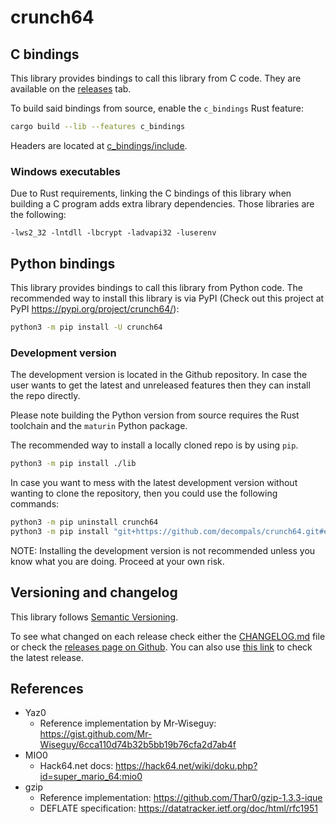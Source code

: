 # crunch64

## C bindings

This library provides bindings to call this library from C code. They are available on the [releases](https://github.com/decompals/crunch64/releases) tab.

To build said bindings from source, enable the `c_bindings` Rust feature:

```bash
cargo build --lib --features c_bindings
```

Headers are located at [c_bindings/include](c_bindings/include).

### Windows executables

Due to Rust requirements, linking the C bindings of this library when building a C program adds extra library dependencies. Those libraries are the following:

```plain_text
-lws2_32 -lntdll -lbcrypt -ladvapi32 -luserenv
```

## Python bindings

This library provides bindings to call this library from Python code. The recommended way to install this library is via PyPI (Check out this project at PyPI <https://pypi.org/project/crunch64/>):

```bash
python3 -m pip install -U crunch64
```

### Development version

The development version is located in the Github repository. In case the user wants to get the latest and unreleased features then they can install the repo directly.

Please note building the Python version from source requires the Rust toolchain and the `maturin` Python package.

The recommended way to install a locally cloned repo is by using `pip`.

```bash
python3 -m pip install ./lib
```

In case you want to mess with the latest development version without wanting to clone the repository, then you could use the following commands:

```bash
python3 -m pip uninstall crunch64
python3 -m pip install "git+https://github.com/decompals/crunch64.git#egg=crunch64&subdirectory=lib"
```

NOTE: Installing the development version is not recommended unless you know what you are doing. Proceed at your own risk.

## Versioning and changelog

This library follows [Semantic Versioning](https://semver.org/spec/v2.0.0.html).

To see what changed on each release check either the [CHANGELOG.md](CHANGELOG.md)
file or check the [releases page on Github](https://github.com/decompals/crunch64/releases).
You can also use [this link](https://github.com/decompals/crunch64/releases/latest)
to check the latest release.

## References

- Yaz0
  - Reference implementation by Mr-Wiseguy: <https://gist.github.com/Mr-Wiseguy/6cca110d74b32b5bb19b76cfa2d7ab4f>
- MIO0
  - Hack64.net docs: <https://hack64.net/wiki/doku.php?id=super_mario_64:mio0>
- gzip
  - Reference implementation: <https://github.com/Thar0/gzip-1.3.3-ique>
  - DEFLATE specification: <https://datatracker.ietf.org/doc/html/rfc1951>
